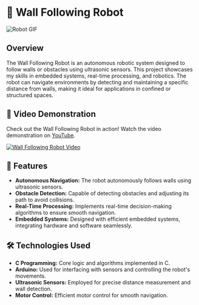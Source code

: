 # 🤖 Wall Following Robot

![Robot GIF](https://media.giphy.com/media/xT9IgzoKnwFNmISR8I/giphy.gif)

## Overview

The Wall Following Robot is an autonomous robotic system designed to follow walls or obstacles using ultrasonic sensors. This project showcases my skills in embedded systems, real-time processing, and robotics. The robot can navigate environments by detecting and maintaining a specific distance from walls, making it ideal for applications in confined or structured spaces.

## 🎥 Video Demonstration

Check out the Wall Following Robot in action! Watch the video demonstration on [YouTube](https://youtu.be/18UAGtivYn0).

[![Wall Following Robot Video](https://img.youtube.com/vi/18UAGtivYn0/0.jpg)](https://youtu.be/18UAGtivYn0)

## 🚀 Features

- **Autonomous Navigation:** The robot autonomously follows walls using ultrasonic sensors.
- **Obstacle Detection:** Capable of detecting obstacles and adjusting its path to avoid collisions.
- **Real-Time Processing:** Implements real-time decision-making algorithms to ensure smooth navigation.
- **Embedded Systems:** Designed with efficient embedded systems, integrating hardware and software seamlessly.

## 🛠️ Technologies Used

- **C Programming:** Core logic and algorithms implemented in C.
- **Arduino:** Used for interfacing with sensors and controlling the robot's movements.
- **Ultrasonic Sensors:** Employed for precise distance measurement and wall detection.
- **Motor Control:** Efficient motor control for smooth navigation.
